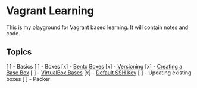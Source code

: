 # Vagrant Learning

This is my playground for Vagrant based learning. It will contain notes and 
code. 

## Topics
[ ] - Basics
[ ] - Boxes
  [x] - [Bento Boxes](https://app.vagrantup.com/bento)
  [x] - [Versioning](https://www.vagrantup.com/docs/boxes/versioning.html)
  [x] - [Creating a Base Box](https://www.vagrantup.com/docs/boxes/base.html)
  [ ] - [VirtualBox Bases](https://www.vagrantup.com/docs/virtualbox/boxes.html)
  [x] - [Default SSH Key](https://github.com/hashicorp/vagrant/tree/master/keys)
  [ ] - Updating existing boxes
[ ] - Packer
